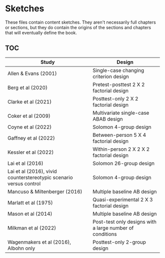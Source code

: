 # Sketches

These files contain content sketches. They aren't necessarily full chapters or sections, but they do contain the origins of the sections and chapters that will eventually define the book.

## TOC

| Study | Design | 
| - | - | 
| Allen & Evans (2001) | Single-case changing criterion design |
| Berg et al (2020) | Pretest-posttest 2 X 2 factorial design |
| Clarke et al (2021) | Posttest-only 2 X 2 factorial design |
| Coker et al (2009) | Multivariate single-case ABAB design |
| Coyne et al (2022) | Solomon 4-group design |
| Gaffney et al (2022) | Between-person 5 X 4 factorial design |
| Kessler et al (2022) | Within-person 2 X 2 X 2 factorial design |
| Lai et al (2016) | Solomon 26-group design |
| Lai et al (2016), vivid counterstereotypic scenario versus control | Solomon 4-group design |
| Mancuso & Miltenberger (2016) | Multiple baseline AB design |
| Marlatt et al (1975) | Quasi-experimental 2 X 3 factorial design |
| Mason et al (2014) | Multiple baseline AB design |
| Milkman et al (2022) | Post-test only designs with a large number of conditions |
| Wagenmakers et al (2016), Albohn only | Posttest-only 2-group design |




